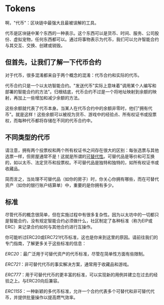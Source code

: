 # Tokens
啊，"代币"：区块链中最强大且最被误解的工具。

代币是区块链中某个东西的一种表示。这个东西可以是货币、时间、服务、公司股份、虚拟宠物，任何东西都可以。通过将事物表示为代币，我们可以允许智能合约与其交互、交换、创建或销毁。

## 但首先，让我们了解一下代币合约
对于代币，很多混淆都来自于两个概念的混淆：代币合约和实际的代币。

代币合约只是一个以太坊智能合约。"发送代币"实际上意味着"调用某个人编写和部署的智能合约的方法"。归根结底，代币合约不过是一个将地址映射到余额的映射，再加上一些增加和减少余额的方法。

这些余额就代表了代币本身。当某人在代币合约中的余额非零时，他们"拥有代币"。就是这样！这些余额可以被视为货币、游戏中的经验点、所有权证书或投票权，而每种代币都将存储在不同的代币合约中。

## 不同类型的代币
请注意，拥有两个投票权和两个所有权证书之间存在很大的区别：每张选票与其他选票一样，但房屋通常不是！这就是所谓的[可替代性](https://en.wikipedia.org/wiki/Fungibility)。可替代品是等价和可互换的，如以太币、法定货币和投票权。不可替代品是独特和独特的，如所有权证书或收藏品。

简而言之，当处理不可替代品（如你的房子）时，你关心你拥有哪些，而在可替代资产（如你的银行账户结算单）中，重要的是你拥有多少。

## 标准
尽管代币的概念很简单，但在实施过程中有很多复杂性。因为以太坊中的一切都只是智能合约，没有规定智能合约必须做什么，社区制定了各种标准（称为EIP或ERC）来记录合约如何与其他合约进行互操作。

你可能听过ERC20或ERC721代币标准，这也是你来到这里的原因。请前往我们的专门指南，了解更多关于这些标准的信息：

*ERC20*：最广泛用于可替代资产的代币标准，尽管在简单性方面有些限制。

*ERC721*：非可替代代币的事实解决方案，通常用于收藏品和游戏。

*ERC777*：用于可替代代币的更丰富的标准，可以实现新的用例并建立在过去的经验之上。与ERC20向后兼容。

*ERC1155*：一种新颖的多代币标准，允许一个合约代表多个可替代和非可替代代币，并提供批量操作以提高燃气效率。